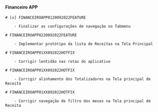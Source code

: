 #### Financeiro APP

    # [x] FINANCEIROAPP0120092022FEATURE

        - Finalizar as configurações de navegação no Tabmenu

    # FINANCEIROAPP0220092022FEATURE

        - Implementar protótipo da lista de Receitas na Tela Principal 

    # FINANCEIROAPP01XX092022HOTFIX

        - Corrigir lentidão nas rotas do aplicativo

    # FINANCEIROAPP01XX092022HOTFIX

        - Corrigir alinhamento dos Totalizadores na Tela principal de Receita

    # FINANCEIROAPP01XX092022HOTFIX

        - Corrigir navegação de filtro dos meses na Tela principal de Receita
